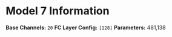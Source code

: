 # Model 7 Information

**Base Channels:** `20`
**FC Layer Config:** `[128]`
**Parameters:** 481,138
